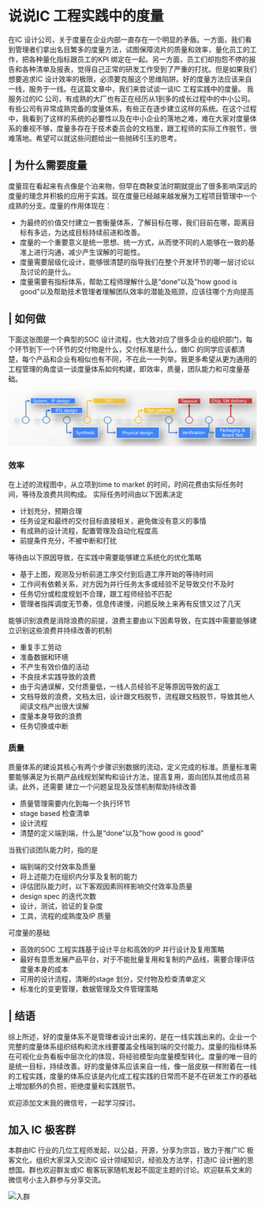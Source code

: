 # 说说IC 工程实践中的度量

在IC 设计公司，关于度量在企业内部一直存在一个明显的矛盾。一方面，我们看到管理者们拿出名目繁多的度量方法，试图保障流片的质量和效率，量化员工的工作，把各种量化指标跟员工的KPI 绑定在一起。另一方面，员工们却抱怨不停的报告和各种清单及报表，觉得自己正常的研发工作受到了严重的打扰。但是如果我们想要追求IC 设计效率的极限，必须要克服这个思维陷阱。好的度量方法应该来自一线，服务于一线。在这篇文章中，我们来尝试谈一谈IC 工程实践中的度量。
我服务过的IC 公司，有成熟的大厂也有正在经历从1到多的成长过程中的中小公司。有些公司有非常成熟完备的度量体系，有些正在逐步建立这样的系统。在这个过程中，我看到了这样的系统的必要性以及在中小企业的落地之难，难在大家对度量体系的重视不够，度量多存在于技术委员会的文档里，跟工程师的实际工作脱节，很难落地。希望可以就这些问题给出一些抛砖引玉的思考。

## | 为什么需要度量

度量现在看起来有点像是个泊来物，但早在商鞅变法时期就提出了很多影响深远的度量的理念并积极的应用于实践。现在度量已经越来越发展为工程项目管理中一个成熟的分支。度量的作用体现在：

- 为最终的价值交付建立一套衡量体系，了解目标在哪，我们目前在哪，距离目标有多远，为达成目标持续前进和改善。
- 度量的一个重要意义是统一思想、统一方式，从而使不同的人能够在一致的基准上进行沟通，减少产生误解的可能性。
- 度量需要层级化设计，能够很清楚的指导我们在整个开发环节的哪一层讨论以及讨论的是什么。
- 度量需要有指标体系，帮助工程师理解什么是“done”以及"how good is good"以及帮助技术管理者理解团队效率的潜能及瓶颈，应该往哪个方向提高

## | 如何做

下面这张图是一个典型的SOC 设计流程，也大致对应了很多企业的组织部门，每个环节到下一个环节的交付物是什么，交付标准是什么，做IC 的同学应该都清楚，每个产品和企业有相似也有不同，不在此一一列举。我更多希望从更为通用的工程管理的角度谈一谈度量体系如何构建，即效率，质量，团队能力和可度量基础。

![IC Flow](../res/img/ic_flow.png)

### 效率

在上述的流程图中，从立项到time to market 的时间，时间花费由实际任务时间，等待及浪费共同构成。
实际任务时间由以下因素决定

- 计划充分，预期合理
- 任务设定和最终的交付目标直接相关，避免做没有意义的事情
- 有成熟的设计流程，配置管理及自动化程度高
- 前提条件充分，不被中断和打扰

等待由以下原因导致，在实践中需要能够建立系统化的优化策略

- 基于上图，观测及分析前道工序交付到后道工序开始的等待时间
- 工作间有依赖关系，对方因为并行任务太多或经验不足导致交付不及时
- 任务切分或粒度规划不合理，跟工程师经验不匹配
- 管理者指挥调度无节奏，信息传递慢，问题反映上来再有反馈又过了几天

能够识别浪费是消除浪费的前提，浪费主要由以下因素导致，在实践中需要能够建立识别这些浪费并持续改善的机制

- 重复手工劳动
- 准备数据和环境
- 不产生有效价值的活动
- 不良技术实践导致的浪费
- 由于沟通误解，交付质量低，一线人员经验不足等原因导致的返工
- 文档导致的浪费，文档太旧，设计跟文档脱节，流程跟文档脱节，导致其他人阅读文档产出很大误解
- 度量本身导致的浪费
- 任务切换或中断

### 质量

质量体系的建设其核心有两个步骤识别数据的流动，定义完成的标准。质量标准需要能够满足为长期产品线规划架构和设计方法，提高复用，面向团队其他成员易读。此外，还需要
建立一个问题呈现及反馈机制帮助持续改善

- 质量管理需要内化到每一个执行环节
- stage based 检查清单
- 设计流程
- 清楚的定义端到端，什么是“done”以及"how good is good"

当我们谈团队能力时，指的是

- 端到端的交付效率及质量
- 将上述能力在组织内分享及复制的能力
- 评估团队能力时，以下客观因素同样影响交付效率及质量
- design spec 的迭代次数
- 设计，测试，验证的复杂度
- 工具，流程的成熟度及IP 质量

可度量的基础

- 高效的SOC 工程实践基于设计平台和高效的IP 并行设计及复用策略
- 最好有意愿发展产品平台，对于不能批量复用和复制的产品线，需要合理评估度量本身的成本
- 可用的设计流程，清晰的stage 划分，交付物及检查清单定义
- 标准化的变更管理，数据管理及文件管理策略

## | 结语

综上所述，好的度量体系不是管理者设计出来的，是在一线实践出来的。企业一个完整的度量体系组织结构和流水线要覆盖全栈端到端的交付能力。度量的指标体系在可视化业务看板中层次化的体现，将经验模型向度量模型转化。度量的唯一目的是统一目标，持续改善。好的度量体系应该来自一线，像一层皮肤一样附着在一线的工程实践，度量的体系应该是内化成工程实践的日常而不是不在研发工作的基础上增加额外的负担，拒绝度量和实践脱节。

欢迎添加文末我的微信号，一起学习探讨。

## 加入 IC 极客群

本群由IC 行业的几位工程师发起，以公益，开源，分享为宗旨，致力于推广IC 极客文化，组织大家深入交流IC 设计领域知识，经验及方法学，打造IC 设计圈的思想国。群也欢迎群友或IC 极客玩家随机发起不固定主题的讨论。欢迎联系文末的微信号小主入群参与分享交流。

![入群](../res/img/wechat_sgsphoto.jpg)